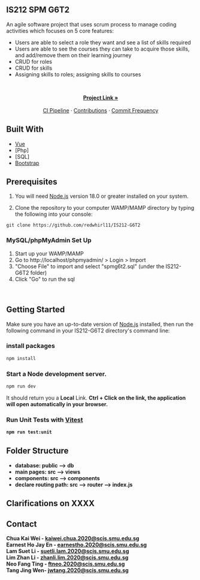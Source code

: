 <!-- PROJECT LOGO -->
## IS212 SPM G6T2
<!-- Project Link: [https://github.com/redwhirl11/IS212-G6T2](https://github.com/redwhirl11/IS212-G6T2) -->
An agile software project that uses scrum process to manage coding activities which focuses on 5 core features: 

- Users are able to select a role they want and see a list of skills required
- Users are able to see the courses they can take to acquire those skills, and add/remove them on their learning journey
- CRUD for roles
- CRUD for skills
- Assigning skills to roles; assigning skills to courses

<br>
<div align="center">
  <p align="center">
    <a href="https://github.com/redwhirl11/IS212-G6T2"><strong>Project Link »</strong></a>
    <br />
    <br />
    <a href="https://github.com/redwhirl11/IS212-G6T2/actions">CI Pipeline</a>
    ·
    <a href="https://github.com/redwhirl11/IS212-G6T2/graphs/contributors">Contributions</a>
    ·
    <a href="https://github.com/redwhirl11/IS212-G6T2/graphs/commit-activity">Commit Frequency</a>
  </p>
</div>

## Built With
- [Vue][Vue-url]
- [Php]
- [SQL]
- [Bootstrap][Bootstrap-url]


## Prerequisites

1. You will need [Node.js](https://nodejs.org) version 18.0 or greater installed on your system.

2. Clone the repository to your computer WAMP/MAMP directory by typing the following into your console:

```
git clone https://github.com/redwhirl11/IS212-G6T2
```

### MySQL/phpMyAdmin Set Up
1. Start up your WAMP/MAMP
2. Go to http://localhost/phpmyadmin/ > Login > Import
3. "Choose File" to import and select "spmg6t2.sql" (under the IS212-G6T2 folder)
4. Click "Go" to run the sql   

<br>

## Getting Started
Make sure you have an up-to-date version of [Node.js](https://nodejs.org) installed, then run the following command in your IS212-G6T2 directory's command line:

### install packages

```sh
npm install
```

### Start a Node development server.

```sh
npm run dev
```

It should return you a <b>Local</b> Link. <b>Ctrl + Click<b> on the link, the application will open automatically in your browser.

### Run Unit Tests with [Vitest](https://vitest.dev/)

```sh
npm run test:unit
```

## Folder Structure
- database: public --> db
- main pages: src --> views
- components: src --> components
- declare routing path: src --> router --> index.js

## Clarifications on XXXX



## Contact
Chua Kai Wei -  kaiwei.chua.2020@scis.smu.edu.sg</br>
Earnest Ho Jay En - earnestho.2020@scis.smu.edu.sg</br>
Lam Suet Li - suetli.lam.2020@scis.smu.edu.sg</br>
Lim Zhan Li - zhanli.lim.2020@scis.smu.edu.sg</br>
Neo Fang Ting - ftneo.2020@scis.smu.edu.sg</br>
Tang Jing Wen- jwtang.2020@scis.smu.edu.sg</br>


<!-- MARKDOWN LINKS & IMAGES -->
[Vue-url]: https://vuejs.org/
[Bootstrap-url]: https://getbootstrap.com